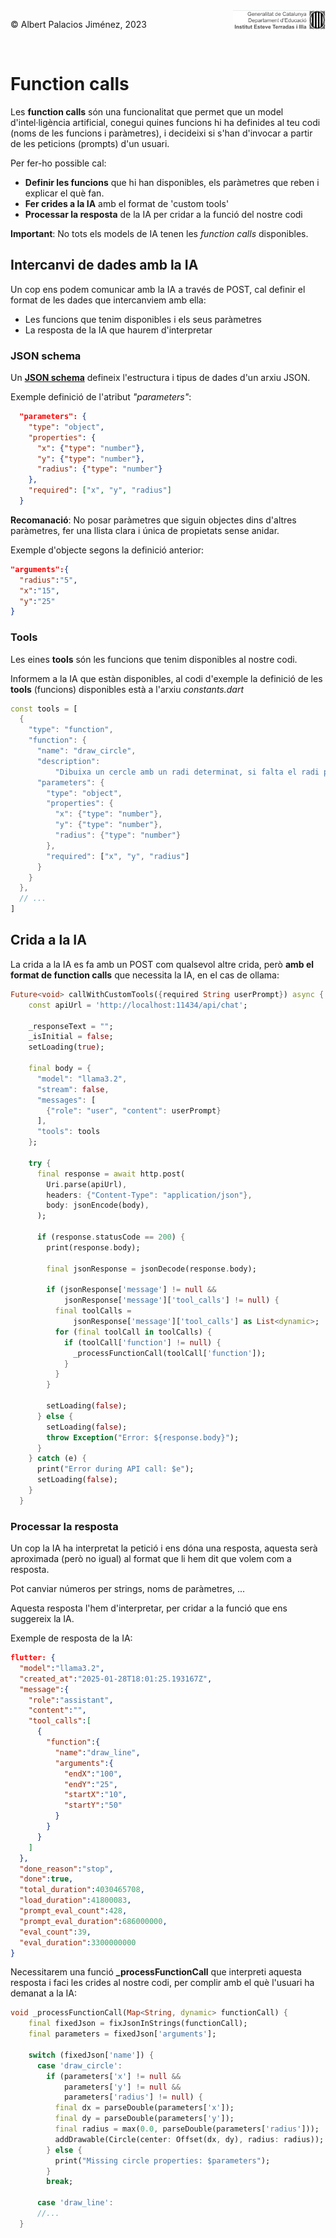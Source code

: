<div style="display: flex; width: 100%;">
    <div style="flex: 1; padding: 0px;">
        <p>© Albert Palacios Jiménez, 2023</p>
    </div>
    <div style="flex: 1; padding: 0px; text-align: right;">
        <img src="./assets/ieti.png" height="32" alt="Logo de IETI" style="max-height: 32px;">
    </div>
</div>
<br/>

# Function calls

Les **function calls** són una funcionalitat que permet que un model d'intel·ligència artificial, conegui quines funcions hi ha definides al teu codi (noms de les funcions i paràmetres), i decideixi si s'han d'invocar a partir de les peticions (prompts) d'un usuari.

Per fer-ho possible cal:

- **Definir les funcions** que hi han disponibles, els paràmetres que reben i explicar el què fan.
- **Fer crides a la IA** amb el format de 'custom tools'
- **Processar la resposta** de la IA per cridar a la funció del nostre codi

**Important**: No tots els models de IA tenen les *function calls* disponibles.

## Intercanvi de dades amb la IA

Un cop ens podem comunicar amb la IA a través de POST, cal definir el format de les dades que intercanviem amb ella:

- Les funcions que tenim disponibles i els seus paràmetres
- La resposta de la IA que haurem d'interpretar

### JSON schema

Un **[JSON schema](https://en.wikipedia.org/wiki/JSONs)**  defineix l'estructura i tipus de dades d'un arxiu JSON.

Exemple definició de l'atribut *"parameters"*:

```json
  "parameters": {
    "type": "object",
    "properties": {
      "x": {"type": "number"},
      "y": {"type": "number"},
      "radius": {"type": "number"}
    },
    "required": ["x", "y", "radius"]
  }
```

**Recomanació**: No posar paràmetres que siguin objectes dins d'altres paràmetres, fer una llista clara i única de propietats sense anidar.

Exemple d'objecte segons la definició anterior:

```json
"arguments":{
  "radius":"5",
  "x":"15",
  "y":"25"
}
```
### Tools

Les eines **tools** són les funcions que tenim disponibles al nostre codi.

Informem a la IA que estàn disponibles, al codi d'exemple la definició de les **tools** (funcions) disponibles està a l'arxiu *constants.dart*

```dart
const tools = [
  {
    "type": "function",
    "function": {
      "name": "draw_circle",
      "description":
          "Dibuixa un cercle amb un radi determinat, si falta el radi posar-ne un de 10 per defecte, si el radi ha de ser aletori posar-ne un aleatori entre 10 i 25",
      "parameters": {
        "type": "object",
        "properties": {
          "x": {"type": "number"},
          "y": {"type": "number"},
          "radius": {"type": "number"}
        },
        "required": ["x", "y", "radius"]
      }
    }
  },
  // ...
]
```

## Crida a la IA

La crida a la IA es fa amb un POST com qualsevol altre crida, però **amb el format de function calls** que necessita la IA, en el cas de ollama:

```dart
Future<void> callWithCustomTools({required String userPrompt}) async {
    const apiUrl = 'http://localhost:11434/api/chat';

    _responseText = "";
    _isInitial = false;
    setLoading(true);

    final body = {
      "model": "llama3.2",
      "stream": false,
      "messages": [
        {"role": "user", "content": userPrompt}
      ],
      "tools": tools
    };

    try {
      final response = await http.post(
        Uri.parse(apiUrl),
        headers: {"Content-Type": "application/json"},
        body: jsonEncode(body),
      );

      if (response.statusCode == 200) {
        print(response.body);

        final jsonResponse = jsonDecode(response.body);

        if (jsonResponse['message'] != null &&
            jsonResponse['message']['tool_calls'] != null) {
          final toolCalls =
              jsonResponse['message']['tool_calls'] as List<dynamic>;
          for (final toolCall in toolCalls) {
            if (toolCall['function'] != null) {
              _processFunctionCall(toolCall['function']);
            }
          }
        }

        setLoading(false);
      } else {
        setLoading(false);
        throw Exception("Error: ${response.body}");
      }
    } catch (e) {
      print("Error during API call: $e");
      setLoading(false);
    }
  }
```

### Processar la resposta

Un cop la IA ha interpretat la petició i ens dóna una resposta, aquesta serà aproximada (però no igual) al format que li hem dit que volem com a resposta.

Pot canviar números per strings, noms de paràmetres, ...

Aquesta resposta l'hem d'interpretar, per cridar a la funció que ens suggereix la IA.

Exemple de resposta de la IA:

```json
flutter: {
  "model":"llama3.2",
  "created_at":"2025-01-28T18:01:25.193167Z",
  "message":{
    "role":"assistant",
    "content":"",
    "tool_calls":[
      {
        "function":{
          "name":"draw_line",
          "arguments":{
            "endX":"100",
            "endY":"25",
            "startX":"10",
            "startY":"50"
          }
        }
      }
    ]
  },
  "done_reason":"stop",
  "done":true,
  "total_duration":4030465708,
  "load_duration":41800083,
  "prompt_eval_count":428,
  "prompt_eval_duration":686000000,
  "eval_count":39,
  "eval_duration":3300000000
}
```
Necessitarem una funció **_processFunctionCall** que interpreti aquesta resposta i faci les crides al nostre codi, per complir amb el què l'usuari ha demanat a la IA:

```dart
void _processFunctionCall(Map<String, dynamic> functionCall) {
    final fixedJson = fixJsonInStrings(functionCall);
    final parameters = fixedJson['arguments'];

    switch (fixedJson['name']) {
      case 'draw_circle':
        if (parameters['x'] != null &&
            parameters['y'] != null &&
            parameters['radius'] != null) {
          final dx = parseDouble(parameters['x']);
          final dy = parseDouble(parameters['y']);
          final radius = max(0.0, parseDouble(parameters['radius']));
          addDrawable(Circle(center: Offset(dx, dy), radius: radius));
        } else {
          print("Missing circle properties: $parameters");
        }
        break;

      case 'draw_line':
      //...
  }
```

